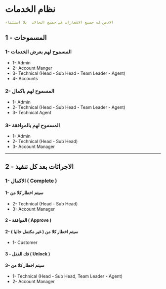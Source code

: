 # نظام الخدمات

```yaml
الادمن له جميع الاشعارات في جميع الحالات  بلا استثناء 
```

## 1 - المسموحات

### 1- المسموح لهم بعرض الخدمات

- 1- Admin
- 2- Account Manger
- 3- Technical (Head - Sub Head - Team Leader - Agent)
- 4- Accounts

### 2- المسموح لهم باكمال

- 1- Admin
- 2- Technical (Head - Sub Head - Team Leader - Agent)
- 3- Technical Agent

### 3- المسموح لهم بالموافقة

- 1- Admin
- 2- Technical (Head - Sub Head)
- 3- Account Manager

---

## 2 - الاجرائات بعد كل تنفيذ

### 1- الاكمال ( Complete )

#### 1- سيتم اخطار كلا من

- 2- Technical (Head - Sub Head)
- 3- Account Manager

#### 2 - الموافقة ( Approve )

#### 2- سيتم اخطار كلا من ( غير مكتمل حاليا )

- 1- Customer

#### 3 - فك القفل ( Unlock )

#### 3- سيتم اخطار كلا من

- 1- Technical (Head - Sub Head, Team Leader - Agent)
- 2- Account Manager
